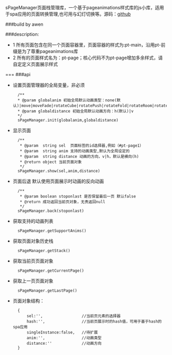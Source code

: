  sPageManager页面栈管理库，一个基于pageanimations样式库的js小库，适用于spa应用的页面转换管理,也可用与幻灯切换等。源码：[github](https://github.com/cczw2010/sPageManager)

###build by awen  


###description:
 * 1 所有页面包含在同一个页面容器里，页面容器的样式为:pt-main，沿用pt-前缀是为了尊重pageanimations库
 * 2 所有的页面样式名为：pt-page；核心代码不为pt-page增加多余样式，请自定定义页面展示样式
 
===
###api

* 设置页面管理器的全局变量，非必须
		
		/**
		* @param globalanim 初始全局默认动画类型：none(默认)|move|moveFade|rotateCube|rotatePush|rotateFold|rotateRoom|rotateCarousel|flip
		* @param globaldistance 初始全局默认动画方向：h(默认)|v
		*/
		sPageManager.init(globalanim,globaldistance)




* 显示页面

		/**
		 * @param  string sel  页面标签的id选择器,例如（#pt-page1）
		 * @param  string anim 支持的动画类型,默认为全局设定的
		 * @param  string distance 动画的方向，v|h，默认是横向(h)
		 * @return object 当前页面对象
		 */
		sPageManager.show(sel,anim,distance)
		
* 页面后退 默认使用页面展示时动画的反向动画

		/**
		 * @param boolean stoponlast 是否保留最后一页 默认false
		 * @return 成功返回当前页对象，无责返回null
		 */
		sPageManager.back(stoponlast)
		
* 获取支持的动画列表

		sPageManager.getSupportAnims()
		
* 获取页面对象历史栈

		sPageManager.getStack()
		
* 获取当前页页面对象

		sPageManager.getCurrentPage()
		
* 获取上一页页面对象

		sPageManager.getLastPage()


* 页面对象结构：
		
		{
			sel:'',					//当前页元素的选择器
			hash:'',				//当前页展示时的hash值，可用于基于hash的spa应用
			singleInstance:false,	//待扩展
			anim:'',				//动画类型
			distance:''				//动画方向
		}
